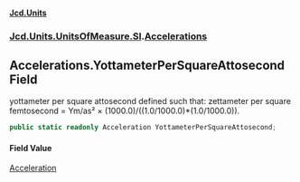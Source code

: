 #### [Jcd.Units](index 'index')
### [Jcd.Units.UnitsOfMeasure.SI](Jcd.Units.UnitsOfMeasure.SI 'Jcd.Units.UnitsOfMeasure.SI').[Accelerations](Accelerations 'Jcd.Units.UnitsOfMeasure.SI.Accelerations')

## Accelerations.YottameterPerSquareAttosecond Field

yottameter per square attosecond defined such that: zettameter per square femtosecond = Ym/as² ×
(1000.0)/((1.0/1000.0)*(1.0/1000.0)).

```csharp
public static readonly Acceleration YottameterPerSquareAttosecond;
```

#### Field Value
[Acceleration](Acceleration 'Jcd.Units.UnitTypes.Acceleration')